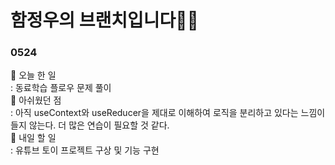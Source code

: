 # 함정우의 브랜치입니다👩‍💻

### 0524
📍 오늘 한 일 <br/>
: 동료학습 플로우 문제 풀이<br/>
📍 아쉬웠던 점 <br/>
: 아직 useContext와 useReducer을 제대로 이해하여 로직을 분리하고 있다는 느낌이 들지 않는다. 더 많은 연습이 필요할 것 같다.<br/>
📍 내일 할 일 <br/>
: 유튜브 토이 프로젝트 구상 및 기능 구현
